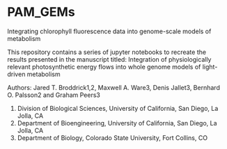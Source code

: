 # PAM_GEMs
Integrating chlorophyll fluorescence data into genome-scale models of metabolism

This repository contains a series of jupyter notebooks to recreate the results presented in the manuscript titled: 
Integration of physiologically relevant photosynthetic energy flows into whole genome models of light-driven metabolism

Authors: Jared T. Broddrick1,2, Maxwell A. Ware3, Denis Jallet3, Bernhard O. Palsson2 and Graham Peers3
1. Division of Biological Sciences, University of California, San Diego, La Jolla, CA
2. Department of Bioengineering, University of California, San Diego, La Jolla, CA
3. Department of Biology, Colorado State University, Fort Collins, CO
